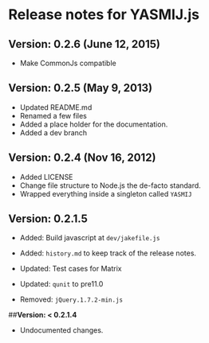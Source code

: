 # Release notes for YASMIJ.js

## __Version: 0.2.6__ (June 12, 2015)
- Make CommonJs compatible

## __Version: 0.2.5__ (May 9, 2013)
- Updated README.md
- Renamed a few files
- Added a place holder for the documentation.
- Added a dev branch

## __Version: 0.2.4__ (Nov 16, 2012)
- Added LICENSE
- Change file structure to Node.js the de-facto standard.
- Wrapped everything inside a singleton called `YASMIJ`

## __Version: 0.2.1.5__
- Added: Build javascript at `dev/jakefile.js`
- Added: `history.md` to keep track of the release notes.

- Updated: Test cases for Matrix
- Updated: `qunit` to pre11.0

- Removed: `jQuery.1.7.2-min.js`

##__Version: < 0.2.1.4__
- Undocumented changes.